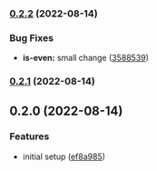 

### [0.2.2](https://github.com/tuan231195/monorepo-template/compare/odd-server-v0.2.1...odd-server-v0.2.2) (2022-08-14)


### Bug Fixes

* **is-even:** small change ([3588539](https://github.com/tuan231195/monorepo-template/commit/3588539641ede3660a22fd535f26e17f0e70df6c))

### [0.2.1](https://github.com/tuan231195/monorepo-template/compare/odd-server-v0.2.0...odd-server-v0.2.1) (2022-08-14)

## 0.2.0 (2022-08-14)


### Features

* initial setup ([ef8a985](https://github.com/tuan231195/monorepo-template/commit/ef8a98584c0b3ee00e3a8d07bf441382374ba38c))